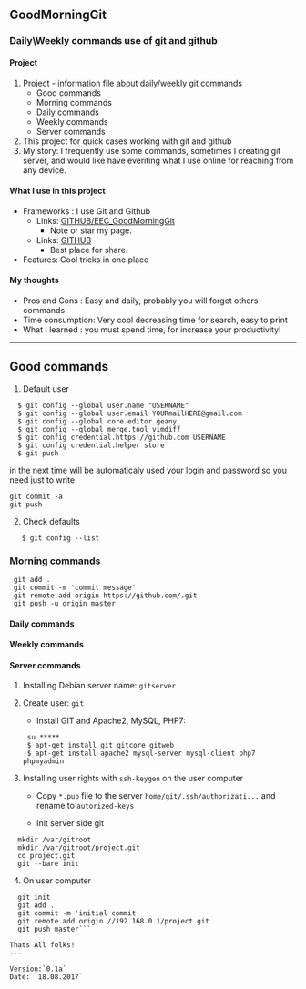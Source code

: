 ## GoodMorningGit
### Daily\Weekly commands use of git and github

#### Project
1. Project - information file about daily/weekly git commands
	  * Good commands
	  * Morning commands
	  * Daily commands
	  * Weekly commands
	  * Server commands
2. This project for quick cases working with git and github
3. My story: I frequently use some commands, sometimes I creating git server, and would like have everiting what I use online for reaching from any device.

#### What I use in this project
* Frameworks : I use Git and Github
	* Links: [GITHUB/EEC_GoodMorningGit](https://github.com/EvilEpicCoder/EEC_GoodMorningGit "GoodMorningGit")
	  * Note or star my page.
	* Links: [GITHUB](https://www.github.com "GITHUB")
	  * Best place for share.
* Features: Cool tricks in one place

#### My thoughts

* Pros and Cons : Easy and daily, probably you will forget others commands
* Time consumption: Very cool decreasing time for search, easy to print 
* What I learned : you must spend time, for increase your productivity!
---
## Good commands
1. Default user
  ```
	$ git config --global user.name "USERNAME"
	$ git config --global user.email YOURmailHERE@gmail.com
	$ git config --global core.editor geany
	$ git config --global merge.tool vimdiff
	$ git config credential.https://github.com USERNAME
	$ git config credential.helper store
	$ git push
 ```
 in the next time will be automaticaly used your login and password
 so you need just to write
  ```
  git commit -a
  git push
 ```
2. Check defaults
 ```
    $ git config --list
 ```
### Morning commands
   ```	git init
	git add .
	git commit -m 'commit message'
	git remote add origin https://github.com/.git
	git push -u origin master
 ```
#### Daily commands

#### Weekly commands

#### Server commands

1. Installing Debian server name: `gitserver`
2. Create user: `git`
   * Install GIT and Apache2, MySQL, PHP7:
   
   ```
	su *****
	$ apt-get install git gitcore gitweb
	$ apt-get install apache2 mysql-server mysql-client php7 phpmyadmin
	```
3. Installing user rights with `ssh-keygen` on the user computer
   * Copy ` *.pub ` file to the server `home/git/.ssh/authorizati...` and rename to `autorized-keys`

   * Init server side git
  ```
	mkdir /var/gitroot
	mkdir /var/gitroot/project.git
	cd project.git
	git --bare init
```
4. On user computer 
  ```
	git init
	git add .
	git commit -m 'initial commit'
	git remote add origin //192.168.0.1/project.git
	git push master```
  
  Thats All folks!
---	
	
Version:`0.1a`
Date: `18.08.2017`
